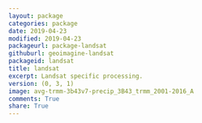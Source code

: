 ```yaml
---
layout: package
categories: package
date: 2019-04-23
modified: 2019-04-23
packageurl: package-landsat
githuburl: geoimagine-landsat
packageid: landsat
title: landsat
excerpt: Landsat specific processing.
version: (0, 3, 1)
image: avg-trmm-3b43v7-precip_3B43_trmm_2001-2016_A
comments: True
share: True
---
```

